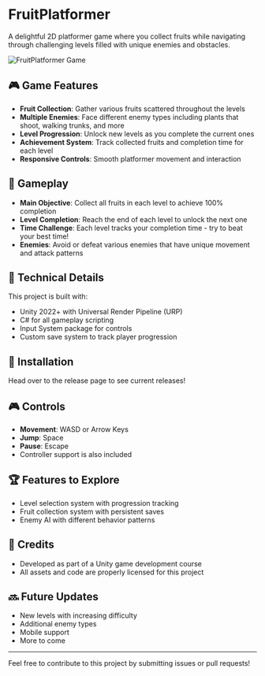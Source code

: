 # FruitPlatformer

A delightful 2D platformer game where you collect fruits while navigating through challenging levels filled with unique enemies and obstacles.

![FruitPlatformer Game](https://imgur.com/a/ZBYVTAN) <!-- You can replace this with an actual screenshot of your game -->

## 🎮 Game Features

- **Fruit Collection**: Gather various fruits scattered throughout the levels
- **Multiple Enemies**: Face different enemy types including plants that shoot, walking trunks, and more
- **Level Progression**: Unlock new levels as you complete the current ones
- **Achievement System**: Track collected fruits and completion time for each level
- **Responsive Controls**: Smooth platformer movement and interaction

## 🍎 Gameplay

- **Main Objective**: Collect all fruits in each level to achieve 100% completion
- **Level Completion**: Reach the end of each level to unlock the next one
- **Time Challenge**: Each level tracks your completion time - try to beat your best time!
- **Enemies**: Avoid or defeat various enemies that have unique movement and attack patterns

## 🔧 Technical Details

This project is built with:
- Unity 2022+ with Universal Render Pipeline (URP)
- C# for all gameplay scripting
- Input System package for controls
- Custom save system to track player progression

## 🚀 Installation

Head over to the release page to see current releases!

## 🎮 Controls

- **Movement**: WASD or Arrow Keys
- **Jump**: Space
- **Pause**: Escape
- Controller support is also included

## 🏆 Features to Explore

- Level selection system with progression tracking
- Fruit collection system with persistent saves
- Enemy AI with different behavior patterns

## 📝 Credits

- Developed as part of a Unity game development course
- All assets and code are properly licensed for this project

## 🔜 Future Updates

- New levels with increasing difficulty
- Additional enemy types
- Mobile support
- More to come

---

Feel free to contribute to this project by submitting issues or pull requests!
